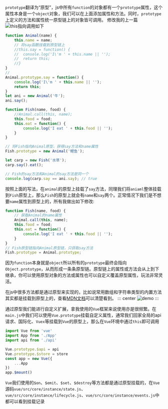 `prototype`翻译为“原型”，js中所有`function`的对象都有一个`prototype`属性，这个属性本身是一个`object`对象，我们可以在上面添加属性和方法。同时，`prototype`上定义的方法和属性统一原型链上的对象皆可调用。
修改我的上一篇![this指向调用]()如下
```js
function Animal(name) {	
    this.name = name;	
	// 将say函数挂载到原型链上
	//this.say = function() {
	//	console.log('I\'m ' + this.name || '');
	//	return this;
	//}
}
// 
Animal.prototype.say = function() {
	console.log('I\'m ' + this.name || '');
	return this;
}
let ani = new Animal('牛');
ani.say();

function Fish(name, food) {
	//Animal.call(this, name);
	this.food = food;
	this.eat = function() {
	    console.log('I eat ' + this.food || '');
	}
}

// 将Fish指向Animal原型，获得say方法和name属性
Fish.prototype = new Animal('鲤鱼');

let carp = new Fish('水草');
carp.say().eat();

// Fish的say方法和Animal的say方法是同一个
console.log(carp.say == ani.say); // true
```

按照上面的写法，在`animal`的原型上挂载了`say`方法，同理我们将`aniaml`整体挂载到`Fish`原型上，那么`Fish`的原型上就会有`name`和`say`两个。正常情况下我们是不想要`name`属性到原型上的，所有我做出如下修改:
```js
function Fish(name, food) {
	// 获取Animal的name属性
	Animal.call(this, name);
	this.food = food;
	this.eat = function() {
	    console.log('I eat ' + this.food || '');
	}
}
// Fish原型链指向Animal原型链，只获取say方法
Fish.prototype = Animal.prototype;
```

因为`function`本身就是`object`所以所有的`prototype`最终会指向`Object.prototype`，从而形成一条条原型链。原型链上的属性或方法会从上到下继承，你可以使用原型对象的方法或属性也可以自定义覆盖原型属性，玩法非常灵活。

在js中很多方法都是通过原型来实现的，比如说常用数组和字符串类型的内置方法其实都是挂载到原型上的，查看[MDN文档](https://developer.mozilla.org/en-us/docs/Web/JavaScript/Reference/Global_Objects/Array)可以清楚看到。
::: center
![demo](https://lhost.oss-cn-chengdu.aliyuncs.com/blog/20210128145350.png)
:::

通过原型我们能进行自定义扩展，拿我使用的`Vue`框架来说使用亦是很频繁。在`main.js`中我们可以使用`Vue.prototype`挂载自定义属性，通常我们回家全局的api请求、国际化、`Vuex`等挂载到`Vue`的原型上，那么在`Vue`环境中通过`this`即可调用
```js
import Vue from 'vue'
import App from './App'
import api from './api'

Vue.prototype.$api = api
Vue.prototype.$store = store
const app = new Vue({
    ...App
})
app.$mount()
```

`Vue`我们使用的`$on`、`$emit`、`$set`、`$destroy`等方法都是通过原型挂载的，在`Vue`源码`vue/src/core/instance/state.js`、`vue/src/core/instance/lifecycle.js`、`vue/src/core/instance/events.js`中都可以看到挂载记录





